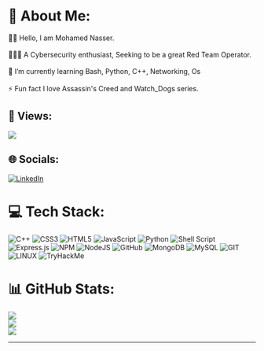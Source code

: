 # 💫 About Me:
👋🏼 Hello, I am Mohamed Nasser.<br><br>👨🏻‍💻 A Cybersecurity enthusiast, Seeking to be a great Red Team Operator.<br> <br>🌱 I’m currently learning Bash, Python, C++, Networking, Os<br><br>⚡ Fun fact I love Assassin's Creed and Watch_Dogs series.
## 👀 Views:
[![](https://visitcount.itsvg.in/api?id=Mohamednasser-0&icon=5&color=1)](https://visitcount.itsvg.in)<br>
## 🌐 Socials:
[![LinkedIn](https://img.shields.io/badge/LinkedIn-%230077B5.svg?logo=linkedin&logoColor=white)](https://linkedin.com/in/mohamed-soliman-00202324b) 

# 💻 Tech Stack:
![C++](https://img.shields.io/badge/c++-%2300599C.svg?style=plastic&logo=c%2B%2B&logoColor=white) ![CSS3](https://img.shields.io/badge/css3-%231572B6.svg?style=plastic&logo=css3&logoColor=white) ![HTML5](https://img.shields.io/badge/html5-%23E34F26.svg?style=plastic&logo=html5&logoColor=white) ![JavaScript](https://img.shields.io/badge/javascript-%23323330.svg?style=plastic&logo=javascript&logoColor=%23F7DF1E) ![Python](https://img.shields.io/badge/python-3670A0?style=plastic&logo=python&logoColor=ffdd54) ![Shell Script](https://img.shields.io/badge/shell_script-%23121011.svg?style=plastic&logo=gnu-bash&logoColor=white) ![Express.js](https://img.shields.io/badge/express.js-%23404d59.svg?style=plastic&logo=express&logoColor=%2361DAFB) ![NPM](https://img.shields.io/badge/NPM-%23000000.svg?style=plastic&logo=npm&logoColor=white) ![NodeJS](https://img.shields.io/badge/node.js-6DA55F?style=plastic&logo=node.js&logoColor=white) ![GitHub](https://img.shields.io/badge/GitHub-%23121011.svg?style=plastic&logo=github&logoColor=white) ![MongoDB](https://img.shields.io/badge/MongoDB-%234ea94b.svg?style=plastic&logo=mongodb&logoColor=white) ![MySQL](https://img.shields.io/badge/mysql-%2300f.svg?style=plastic&logo=mysql&logoColor=white) ![GIT](https://img.shields.io/badge/Git-fc6d26?style=plastic&logo=git&logoColor=white) ![LINUX](https://img.shields.io/badge/Linux-FCC624?style=plastic&logo=linux&logoColor=black)
<img src="https://tryhackme-badges.s3.amazonaws.com/hayloftinhuman46.png" alt="TryHackMe">
# 📊 GitHub Stats:
![](https://github-readme-stats.vercel.app/api?username=Mohamednasser-0&theme=dark&hide_border=false&include_all_commits=false&count_private=false)<br/>
![](https://github-readme-streak-stats.herokuapp.com/?user=Mohamednasser-0&theme=dark&hide_border=false)<br/>
![](https://github-readme-stats.vercel.app/api/top-langs/?username=Mohamednasser-0&theme=dark&hide_border=false&include_all_commits=false&count_private=false&layout=compact)

---


<!-- Proudly created with GPRM ( https://gprm.itsvg.in ) -->
